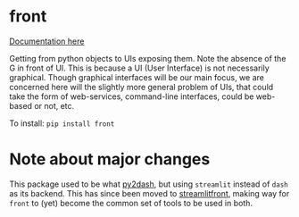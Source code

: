 # front

[Documentation here](https://i2mint.github.io/front/)

Getting from python objects to UIs exposing them.
Note the absence of the G in front of UI. 
This is because a UI (User Interface) is not necessarily graphical.
Though graphical interfaces will be our main focus, we are concerned here 
will the slightly more general problem of UIs, that could take the form of 
web-services, command-line interfaces, could be web-based or not, etc.

To install:	```pip install front```

# Note about major changes

This package used to be what [py2dash](https://github.com/i2mint/py2dash/), 
but using `streamlit` instead of `dash` as its backend. 
This has since been moved to [streamlitfront](https://github.com/i2mint/streamlitfront/), 
making way for `front` to (yet) become the common set of tools to be used in both.
